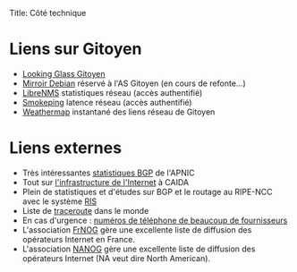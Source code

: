 Title: Côté technique

# Liens sur Gitoyen

* [Looking Glass Gitoyen](https://lg.gitoyen.net/)
* [Mirroir Debian](http://debian.gitoyen.net/) réservé à l'AS Gitoyen (en cours de refonte…)
* [LibreNMS](https://librenms.gitoyen.net/) statistiques réseau (accès authentifié)
* [Smokeping](https://smokeping.gitoyen.net/) latence réseau (accès authentifié)
* [Weathermap](https://librenms.gitoyen.net/plugins/Weathermap/output/members.png) instantané des liens réseau de Gitoyen

# Liens externes

* Très intéressantes [statistiques BGP](https://stats.apnic.net/) de l'APNIC
* Tout sur [l'infrastructure de l'Internet](http://www.caida.org/) à CAIDA
* Plein de statistiques et d'études sur BGP et le routage au RIPE-NCC avec le système [RIS](http://www.ris.ripe.net/)
* Liste de [traceroute](http://www.traceroute.org/) dans le monde
* En cas d'urgence : [numéros de téléphone de beaucoup de fournisseurs](http://puck.nether.net/netops/nocs.cgi)
* L'association [FrNOG](http://www.frnog.org/) gère une excellente liste de diffusion des opérateurs Internet en France.
* L'association [NANOG](http://www.nanog.org/) gère une excellente liste de diffusion des opérateurs Internet (NA veut dire North American).
